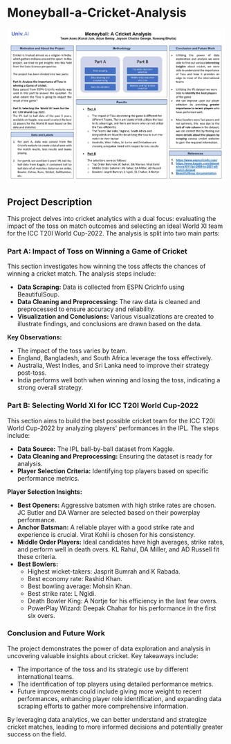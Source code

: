 # Moneyball-a-Cricket-Analysis

![project poster](Poster_DS1.jpg)


## Project Description

This project delves into cricket analytics with a dual focus: evaluating the impact of the toss on match outcomes and selecting an ideal World XI team for the ICC T20I World Cup-2022. The analysis is split into two main parts:

### Part A: Impact of Toss on Winning a Game of Cricket

This section investigates how winning the toss affects the chances of winning a cricket match. The analysis steps include:

- **Data Scraping:** Data is collected from ESPN CricInfo using BeautifulSoup.
- **Data Cleaning and Preprocessing:** The raw data is cleaned and preprocessed to ensure accuracy and reliability.
- **Visualization and Conclusions:** Various visualizations are created to illustrate findings, and conclusions are drawn based on the data.

**Key Observations:**
- The impact of the toss varies by team.
- England, Bangladesh, and South Africa leverage the toss effectively.
- Australia, West Indies, and Sri Lanka need to improve their strategy post-toss.
- India performs well both when winning and losing the toss, indicating a strong overall strategy.

### Part B: Selecting World XI for ICC T20I World Cup-2022

This section aims to build the best possible cricket team for the ICC T20I World Cup-2022 by analyzing players' performances in the IPL. The steps include:

- **Data Source:** The IPL ball-by-ball dataset from Kaggle.
- **Data Cleaning and Preprocessing:** Ensuring the dataset is ready for analysis.
- **Player Selection Criteria:** Identifying top players based on specific performance metrics.

**Player Selection Insights:**

- **Best Openers:** Aggressive batsmen with high strike rates are chosen. JC Butler and DA Warner are selected based on their powerplay performance.
- **Anchor Batsman:** A reliable player with a good strike rate and experience is crucial. Virat Kohli is chosen for his consistency.
- **Middle Order Players:** Ideal candidates have high averages, strike rates, and perform well in death overs. KL Rahul, DA Miller, and AD Russell fit these criteria.
- **Best Bowlers:** 
  - Highest wicket-takers: Jasprit Bumrah and K Rabada.
  - Best economy rate: Rashid Khan.
  - Best bowling average: Mohsin Khan.
  - Best strike rate: L Ngidi.
  - Death Bowler King: A Nortje for his efficiency in the last few overs.
  - PowerPlay Wizard: Deepak Chahar for his performance in the first six overs.

### Conclusion and Future Work

The project demonstrates the power of data exploration and analysis in uncovering valuable insights about cricket. Key takeaways include:

- The importance of the toss and its strategic use by different international teams.
- The identification of top players using detailed performance metrics.
- Future improvements could include giving more weight to recent performances, enhancing player role identification, and expanding data scraping efforts to gather more comprehensive information.

By leveraging data analytics, we can better understand and strategize cricket matches, leading to more informed decisions and potentially greater success on the field.

